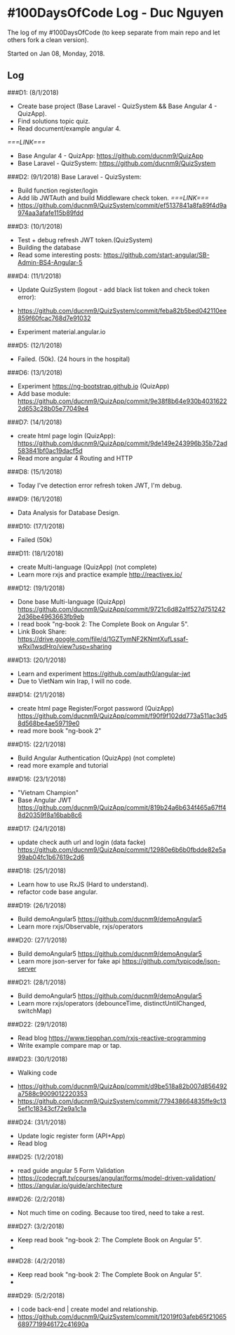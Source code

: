 # #100DaysOfCode Log - Duc Nguyen
The log of my #100DaysOfCode (to keep separate from main repo and let others fork a clean version).

Started on Jan 08, Monday, 2018.

## Log

###D1: (8/1/2018)
- Create base project (Base Laravel - QuizSystem && Base Angular 4 - QuizApp). 
- Find solutions topic quiz. 
- Read document/example angular 4.

*===LINK===*
- Base Angular 4 - QuizApp: https://github.com/ducnm9/QuizApp
- Base Laravel - QuizSystem: https://github.com/ducnm9/QuizSystem

###D2: (9/1/2018)
Base Laravel - QuizSystem:
- Build function register/login
- Add lib JWTAuth and build Middleware check token. 
*===LINK===*
- https://github.com/ducnm9/QuizSystem/commit/ef5137841a8fa89f4d9a974aa3afafe115b89fdd

###D3: (10/1/2018)
+ Test + debug refresh JWT token.(QuizSystem)
+ Building the database
+ Read some interesting posts: https://github.com/start-angular/SB-Admin-BS4-Angular-5

###D4: (11/1/2018)
+ Update QuizSystem (logout - add black list token and check token error):
- https://github.com/ducnm9/QuizSystem/commit/feba82b5bed042110ee859f60fcac768d7e91032
+ Experiment material.angular.io

###D5: (12/1/2018)
+ Failed. (50k). (24 hours in the hospital)

###D6: (13/1/2018)
+ Experiment https://ng-bootstrap.github.io (QuizApp)
+ Add base module: https://github.com/ducnm9/QuizApp/commit/9e38f8b64e930b40316222d653c28b05e77049e4

###D7: (14/1/2018)
+ create html page login (QuizApp): https://github.com/ducnm9/QuizApp/commit/9de149e243996b35b72ad583841bf0ac19dacf5d
+ Read more angular 4 Routing and HTTP

###D8: (15/1/2018)
+ Today I've detection error refresh token JWT, I'm debug. 

###D9: (16/1/2018)
+ Data Analysis for Database Design.

###D10: (17/1/2018)
+ Failed (50k)

###D11: (18/1/2018)
+ create Multi-language (QuizApp) (not complete)
+ Learn more rxjs and practice example http://reactivex.io/

###D12: (19/1/2018)
+ Done base Multi-language (QuizApp)  https://github.com/ducnm9/QuizApp/commit/9721c6d82a1f527d7512422d36be4963663fb9eb
+ I read book "ng-book 2: The Complete Book on Angular 5".
+ Link Book Share: https://drive.google.com/file/d/1GZTymNF2KNmtXufLssaf-wRxi1wsdHro/view?usp=sharing 

###D13: (20/1/2018)
+ Learn and experiment https://github.com/auth0/angular-jwt
+ Due to VietNam win Irap, I will no code.

###D14: (21/1/2018)
+ create html page Register/Forgot password (QuizApp) https://github.com/ducnm9/QuizApp/commit/f90f9f102dd773a511ac3d58d568be4ae59719e0
+ read more book "ng-book 2"

###D15: (22/1/2018)
+ Build Angular Authentication (QuizApp) (not complete)
+ read more example and tutorial

###D16: (23/1/2018)
+ "Vietnam Champion"
+ Base Angular JWT https://github.com/ducnm9/QuizApp/commit/819b24a6b634f465a67ff48d20359f8a16bab8c6

###D17: (24/1/2018)
+ update check auth url and login (data facke) https://github.com/ducnm9/QuizApp/commit/12980e6b6b0fbdde82e5a99ab04fc1b67619c2d6

###D18: (25/1/2018)
+ Learn how to use RxJS (Hard to understand).
+ refactor code base angular.

###D19: (26/1/2018)
+ Build demoAngular5 https://github.com/ducnm9/demoAngular5
+ Learn more rxjs/Observable, rxjs/operators

###D20: (27/1/2018)
+ Build demoAngular5 https://github.com/ducnm9/demoAngular5
+ Learn more json-server for fake api https://github.com/typicode/json-server

###D21: (28/1/2018)
+ Build demoAngular5 https://github.com/ducnm9/demoAngular5
+ Learn more rxjs/operators (debounceTime, distinctUntilChanged, switchMap)

###D22: (29/1/2018)
+ Read blog https://www.tiepphan.com/rxjs-reactive-programming
+ Write example compare map or tap.

###D23: (30/1/2018)
+ Walking code 
- https://github.com/ducnm9/QuizApp/commit/d9be518a82b007d856492a7588c9009012220353
- https://github.com/ducnm9/QuizSystem/commit/779438664835ffe9c135ef1c18343cf72e9a1c1a

###D24: (31/1/2018)
+ Update logic register form (API+App)
+ Read blog

###D25: (1/2/2018)
+ read guide angular 5 Form Validation
+ https://codecraft.tv/courses/angular/forms/model-driven-validation/
+ https://angular.io/guide/architecture

###D26: (2/2/2018)
+ Not much time on coding. Because too tired, need to take a rest.

###D27: (3/2/2018)
+ Keep read book "ng-book 2: The Complete Book on Angular 5".
+

###D28: (4/2/2018)
+ Keep read book "ng-book 2: The Complete Book on Angular 5".
+

###D29: (5/2/2018)
+ I code back-end <QuizSystem> | create model and relationship.
+ https://github.com/ducnm9/QuizSystem/commit/12019f03afeb65f210656897719946172c41690a


